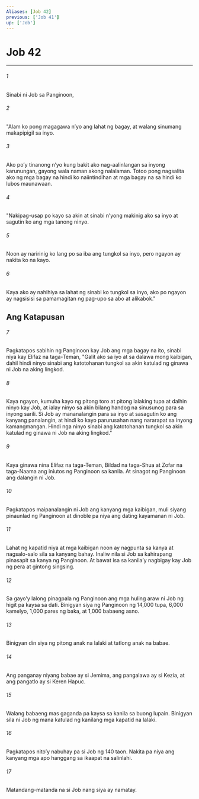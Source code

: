 ```yaml
---
Aliases: [Job 42]
previous: ['Job 41']
up: ['Job']
---
```

# Job 42

***

###### 1
Sinabi ni Job sa Panginoon, 

###### 2
"Alam ko pong magagawa nʼyo ang lahat ng bagay, at walang sinumang makapipigil sa inyo. 

###### 3
Ako poʼy tinanong nʼyo kung bakit ako nag-aalinlangan sa inyong karunungan, gayong wala naman akong nalalaman. Totoo pong nagsalita ako ng mga bagay na hindi ko naiintindihan at mga bagay na sa hindi ko lubos maunawaan. 

###### 4
"Nakipag-usap po kayo sa akin at sinabi nʼyong makinig ako sa inyo at sagutin ko ang mga tanong ninyo. 

###### 5
Noon ay naririnig ko lang po sa iba ang tungkol sa inyo, pero ngayon ay nakita ko na kayo. 

###### 6
Kaya ako ay nahihiya sa lahat ng sinabi ko tungkol sa inyo, ako po ngayon ay nagsisisi sa pamamagitan ng pag-upo sa abo at alikabok." 

## Ang Katapusan 

###### 7
Pagkatapos sabihin ng Panginoon kay Job ang mga bagay na ito, sinabi niya kay Elifaz na taga-Teman, "Galit ako sa iyo at sa dalawa mong kaibigan, dahil hindi ninyo sinabi ang katotohanan tungkol sa akin katulad ng ginawa ni Job na aking lingkod. 

###### 8
Kaya ngayon, kumuha kayo ng pitong toro at pitong lalaking tupa at dalhin ninyo kay Job, at ialay ninyo sa akin bilang handog na sinusunog para sa inyong sarili. Si Job ay mananalangin para sa inyo at sasagutin ko ang kanyang panalangin, at hindi ko kayo parurusahan nang nararapat sa inyong kamangmangan. Hindi nga ninyo sinabi ang katotohanan tungkol sa akin katulad ng ginawa ni Job na aking lingkod." 

###### 9
Kaya ginawa nina Elifaz na taga-Teman, Bildad na taga-Shua at Zofar na taga-Naama ang iniutos ng Panginoon sa kanila. At sinagot ng Panginoon ang dalangin ni Job. 

###### 10
Pagkatapos maipanalangin ni Job ang kanyang mga kaibigan, muli siyang pinaunlad ng Panginoon at dinoble pa niya ang dating kayamanan ni Job. 

###### 11
Lahat ng kapatid niya at mga kaibigan noon ay nagpunta sa kanya at nagsalo-salo sila sa kanyang bahay. Inaliw nila si Job sa kahirapang pinasapit sa kanya ng Panginoon. At bawat isa sa kanilaʼy nagbigay kay Job ng pera at gintong singsing. 

###### 12
Sa gayoʼy lalong pinagpala ng Panginoon ang mga huling araw ni Job ng higit pa kaysa sa dati. Binigyan siya ng Panginoon ng 14,000 tupa, 6,000 kamelyo, 1,000 pares ng baka, at 1,000 babaeng asno. 

###### 13
Binigyan din siya ng pitong anak na lalaki at tatlong anak na babae. 

###### 14
Ang panganay niyang babae ay si Jemima, ang pangalawa ay si Kezia, at ang pangatlo ay si Keren Hapuc. 

###### 15
Walang babaeng mas gaganda pa kaysa sa kanila sa buong lupain. Binigyan sila ni Job ng mana katulad ng kanilang mga kapatid na lalaki. 

###### 16
Pagkatapos nitoʼy nabuhay pa si Job ng 140 taon. Nakita pa niya ang kanyang mga apo hanggang sa ikaapat na salinlahi. 

###### 17
Matandang-matanda na si Job nang siya ay namatay.

